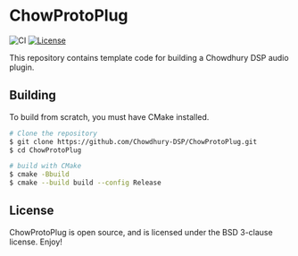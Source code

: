 # ChowProtoPlug

![CI](https://github.com/Chowdhury-DSP/ChowProtoPlug/workflows/CI/badge.svg)
[![License](https://img.shields.io/badge/License-BSD-blue.svg)](https://opensource.org/licenses/BSD-3-Clause)

This repository contains template code for building a Chowdhury DSP
audio plugin.

## Building

To build from scratch, you must have CMake installed.

```bash
# Clone the repository
$ git clone https://github.com/Chowdhury-DSP/ChowProtoPlug.git
$ cd ChowProtoPlug

# build with CMake
$ cmake -Bbuild
$ cmake --build build --config Release
```

## License

ChowProtoPlug is open source, and is licensed under the BSD 3-clause license.
Enjoy!
